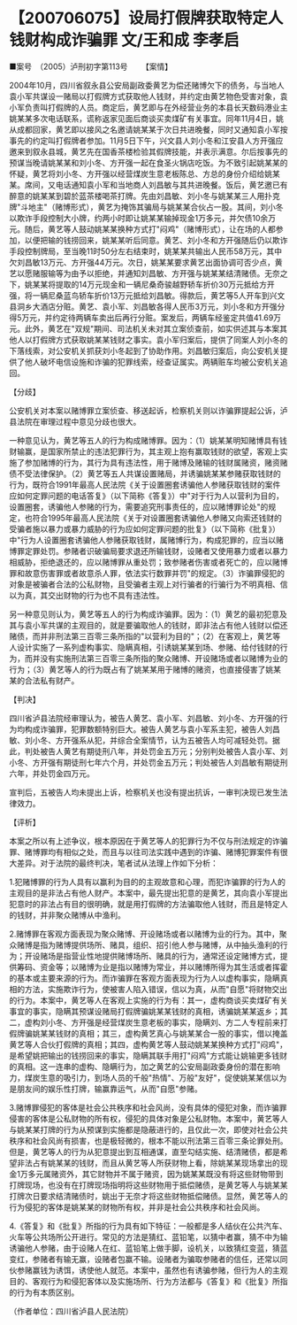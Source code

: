 # 【200706075】设局打假牌获取特定人钱财构成诈骗罪 文/王和成 李孝启

■案号　（2005）泸刑初字第113号 　　【案情】

2004年10月，四川省叙永县公安局副政委黄艺为偿还赌博欠下的债务，与当地人袁小军共谋设一赌局以打假牌方式获取他人钱财，并约定由黄艺物色受害对象，袁小军负责叫打假牌的人员。商定后，黄艺即与在外经营业务的本县长天数码港业主姚某某多次电话联系，谎称返家见面后商谈买卖煤矿有关事宜。同年11月4日，姚从成都回家，黄艺即以接风之名邀请姚某某于次日共进晚餐，同时又通知袁小军按事先的约定叫打假牌者参加。11月5日下午，兴文县人刘小冬和江安县人方开强应邀来到叙永县城，黄艺先在国香茶楼检验其假牌技能，并表示满意。尔后按事先的预谋当晚请姚某某和刘小冬、方开强一起在食圣火锅店吃饭。为不致引起姚某某的怀疑，黄艺将刘小冬、方开强以经营煤炭生意老板陈总、方总的身份介绍给姚某某。席间，又电话通知袁小军和当地商人刘昌敏与其共进晚餐。饭后，黄艺邀已有醉意的姚某某到碧於蓝茶楼喝茶打牌。先由刘昌敏、刘小冬与姚某某三人用扑克牌"斗地主"（赌博形式），黄艺为掩饰其骗局与姚某某合伙占一股。其间，刘小冬以欺诈手段控制大小牌，约两小时即让姚某某输掉现金1万多元，并欠债10余万元。随后，黄艺等人鼓动姚某某换种方式打"闷鸡"（赌博形式），让在场的人都参加，以便把输的钱捞回来，姚某某听后同意。黄艺、刘小冬和方开强随后仍以欺诈手段控制牌局，至当晚11时50分左右结束时，姚某某共输出人民币58万元，其中欠刘昌敏13万元、方开强44万元。次日，姚某某要求黄艺出面协调可否少点，黄艺以愿赌服输等为由予以拒绝，并通知刘昌敏、方开强与姚某某结清赌债。无奈之下，姚某某将提取的14万元现金和一辆尼桑奇骏越野轿车折价30万元抵给方开强，将一辆尼桑蓝鸟轿车折价13万元抵给刘昌敏。得款后，黄艺等5人开车到兴文县洞乡大酒店分赃。黄艺、袁小军、刘昌敏各得人民币3万元，刘小冬和方开强分得5万元，并约定待两辆车卖出后再行分赃。案发后，两辆车经鉴定共值41.69万元。此外，黄艺在"双规"期间、司法机关未对其立案侦查前，如实供述其与本案其他人以打假牌方式获取姚某某钱财之事实。袁小军归案后，提供了同案人刘小冬的下落线索，对公安机关抓获刘小冬起到了协助作用。刘昌敏归案后，向公安机关提供了他人破坏电信设施和诈骗的犯罪线索，经查证属实。两辆赃车均被公安机关追回。

【分歧】

公安机关对本案以赌博罪立案侦查、移送起诉，检察机关则以诈骗罪提起公诉，泸县法院在审理过程中意见分歧也很大。

一种意见认为，黄艺等五人的行为构成赌博罪。因为：（1）姚某某明知赌博具有钱财输赢，是国家所禁止的违法犯罪行为，其主观上抱有赢取钱财的欲望，客观上实施了参加赌博的行为，其行为具有违法性，用于赌博及赌输的钱财属赌资，赌资赌债不受法律保护。（2）黄艺等五人共谋设置赌局，并诱骗姚某某参赌获取钱财的行为，既符合1991年最高人民法院《关于设置圈套诱骗他人参赌获取钱财的案件应如何定罪问题的电话答复》（以下简称《答复》）中"对于行为人以营利为目的，设置圈套，诱骗他人参赌的行为，需要追究刑事责任的，应以赌博罪论处"的规定，也符合1995年最高人民法院《关于对设置圈套诱骗他人参赌又向索还钱财的受骗者施以暴力或暴力威胁的行为应如何定罪问题的批复》（以下简称《批复》）中"行为人设置圈套诱骗他人参赌获取钱财，属赌博行为，构成犯罪的，应当以赌博罪定罪处罚。参赌者识破骗局要求退还所输钱财，设赌者又使用暴力或者以暴力相威胁，拒绝退还的，应以赌博罪从重处罚；致参赌者伤害或者死亡的，应以赌博罪和故意伤害罪或者故意杀人罪，依法实行数罪并罚"的规定。（3）诈骗罪侵犯的对象是被骗者合法的公私财物，且受骗者主观上对行骗者的行骗行为不明真相、信以为真，其交出财物的行为也不具有违法性。

另一种意见则认为，黄艺等五人的行为构成诈骗罪。因为：（1）黄艺的最初犯意及其与袁小军共谋的主观目的，就是要骗取他人的钱财，即非法占有他人钱财以偿还赌债，而并非刑法第三百零三条所指的"以营利为目的"；（2）在客观上，黄艺等人设计实施了一系列虚构事实、隐瞒真相，引诱姚某某到场、参赌、给付钱财的行为，而并没有实施刑法第三百零三条所指的聚众赌博、开设赌场或者以赌博为业的行为；（3）黄艺等人的行为既占有了姚某某用于赌博的赌资，也直接侵害了姚某某的合法私有财产。

【判决】

四川省泸县法院经审理认为，被告人黄艺、袁小军、刘昌敏、刘小冬、方开强的行为均构成诈骗罪，犯罪数额特别巨大。被告人黄艺与袁小军系主犯，被告人刘昌敏、刘小冬、方开强系从犯，并综合全案情节，认为五被告人均可减轻处罚。据此，判处被告人黄艺有期徒刑八年，并处罚金五万元；分别判处被告人袁小军、刘小冬、方开强有期徒刑七年六个月，并处罚金五万元；判处被告人刘昌敏有期徒刑六年，并处罚金四万元。

宣判后，五被告人均未提出上诉，检察机关也没有提出抗诉，一审判决现已发生法律效力。

【评析】

本案之所以有上述争议，根本原因在于黄艺等人的犯罪行为不仅与刑法规定的诈骗罪、赌博罪均有相似之处，而且与以往司法实践中遇到的诈骗、赌博犯罪案件有很大差异。对于法院的最终判决，笔者试从法理上作如下分析：

1.犯赌博罪的行为人具有以赢利为目的的主观故意和心理，而犯诈骗罪的行为人的主观目的是非法占有他人财产。本案中，最先提出犯意的是黄艺，其向袁小军提出犯意时的非法占有目的很明确，就是用打假牌的方法骗取他人钱财，而且是特定人的钱财，并非聚众赌博从中渔利。

2.赌博罪在客观方面表现为聚众赌博、开设赌场或者以赌博为业的行为。其中，聚众赌博是指为赌博提供场所、赌具，组织、招引他人参与赌博，从中抽头渔利的行为；开设赌场是指营业性地提供赌博场所、赌具的行为，通常还设定赌博方式，提供筹码、资金等；以赌博为业是指以赌博为常业，并以赌博所得为其生活或者挥霍的基本或主要来源的行为。而诈骗罪在客观方面表现为行为人以虚构事实，隐瞒真相的方法，实施欺诈行为，使被害人陷入错误，信以为真，从而"自愿"将财物交出的行为。本案中，黄艺等人在客观上实施的行为有：其一，虚构商谈买卖煤矿有关事宜的事实，隐瞒其预谋设赌局打假牌骗姚某某钱财的真相，诱骗姚某某返乡；其二，虚构刘小冬、方开强是经营煤炭生意老板的事实，隐瞒刘、方二人专程前来打假牌骗姚某某钱财的真相；其三，虚构黄艺真心与姚某某合一股的事实，借以掩盖黄艺等人合伙打假牌的真相；其四，虚构黄艺等人鼓动姚某某换种方式打"闷鸡"，是希望姚把输出的钱捞回来的事实，隐瞒其联手用打"闷鸡"方式能让姚输更多钱财的真相。这一连串的虚构、隐瞒行为，加之黄艺的公安局副政委身份的潜在影响力，煤炭生意的吸引力，到场人员的千般"热情"、万般"友好"，促使姚某某信以为是朋友间的娱乐性打牌，输赢靠运气，从而"自愿"参赌。

3.赌博罪侵犯的客体是社会公共秩序和社会风尚，没有具体的侵犯对象，而诈骗罪侵害的客体是公私财物的所有权，侵犯的具体对象是公私财物。本案中，黄艺等人与姚某某打牌的行为从预谋到实施都是隐蔽进行的，且仅此一次，即使对社会公共秩序和社会风尚有损害，也是极轻微的，根本不能以刑法第三百零三条论罪处刑。但是，黄艺等人的行为从犯意提出到互相通谋，直至勾结实施、结清赌债，都是希望非法占有姚某某的钱财，而且从黄艺等人所获财物上看，除姚某某现场拿出的现金1万多元属赌资外，其它财物并不属于赌资，因为姚某某既没有将这些财物带到打牌现场，也没有在打牌现场指明将这些财物用于抵偿赌债，是黄艺等人与姚某某打牌次日要求结清赌债时，姚出于无奈才将这些财物抵偿赌债。显然，黄艺等人的行为侵犯的客体是姚某某的财物所有权，并非是社会公共秩序和社会风尚。

4.《答复》和《批复》所指的行为具有如下特征：一般都是多人结伙在公共汽车、火车等公共场所公开进行。常见的方法是猜红、蓝铅笔，以猜中者赢，猜不中为输诱骗他人参赌，由于设赌人在红、蓝铅笔上做手脚，设机关，以致猜红变蓝，猜蓝变红，参赌者有输无赢，设赌者包赢不输。设赌者为骗取参赌者的信任，还常以同伙参赌赢钱为诱饵，诱使他人就范。本案中，虽然也有诱骗参赌，但行为人的主观目的、客观行为和侵犯客体以及实施场所、行为方法都与《答复》和《批复》所指的行为有本质区别。

（作者单位：四川省泸县人民法院）